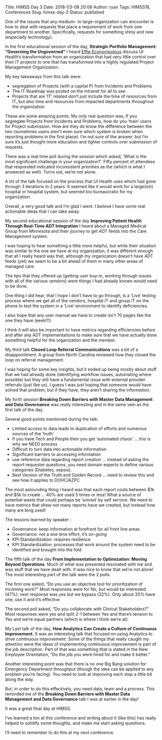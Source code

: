 Title: HIMSS Day 3
Date: 2018-03-08 20:08
Author: ryan
Tags: HIMSS18, Conferences
Slug: himss-day-3
Status: published

One of the issues that any medium- to large-organization can encounter is how to deal with requests that place a requirement of work from one department to another. Specifically, requests for something shiny and new (especially technology).

In the first educational session of the day, **Strategic Portfolio Management: “Governing the Ungoverned”** I heard [Effie Econompolous](https://www.linkedin.com/in/effie-economopoulos-94a23a6/ "Effie Economopoulos") discuss UI Health’s transformation from an organization that had very little control over their IT projects to one that has transformed into a highly regulated Project Management Organization.

My key takeaways from this talk were:

-   segregation of Projects (with a capital P) from Incidents and Problems
-   The IT Roadmap was posted on the intranet for all to see
-   Projects that are ‘IT’ related don’t just include the time of resources from IT, but also time and resources from impacted departments throughout the organization

These are some amazing points. My only real question was, If you segregate Projects from Incidents and Problems, how do you ‘train’ users for Project submission. How are they do know the difference between the two (sometimes users aren’t even sure which system is broken when reporting problems in the first place). I’m not sure of the answer, but I’m sure it’s just thought more education and tighter controls over submission of requests.

There was a real time poll during the session which asked, ‘What is the most significant challenge in your organization?’. Fifty percent of attendees that responded indicated inconsistent priorities as the (which is what I answered as well). Turns out, we’re not alone.

A lot of the talk focused on the process that UI Health uses which had gone through 3 iterations in 2 years. It seemed like it would work for a large(ish) hospital or hospital system, but seemed too bureaucratic for my organization.

Overall, a very good talk and I’m glad I went. I believe I have some real actionable ideas that I can take away.

My second educational session of the day **Improving Patient Health Through Real-Time ADT Integration** I heard about a Managed Medical Group from Minnesota and their journey to get ADT feeds into the Care Management system.

I was hoping to hear something a little more helpful, but while their situation was similar to the one we have at my organization, it was different enough that all I really heard was that, although my organization doesn’t have ADT feeds (yet) we seem to be a bit ahead of them in many other areas of managed care.

The tips that they offered up (getting user buy-in, working through issues with all of the various vendors) were things I had already known would need to be done.

One thing I did hear, that I hope I don’t have to go through, is a ‘Live’ testing process where we get all of the vendors, hospital IT and group IT on the phone to test the system in a ‘Live’ environment to identify deficiencies.

I also hope that any user manual we have to create isn’t 70 pages like the one they have (eeek!!!).

I think it will also be important to have metrics regarding efficiencies before and after any ADT implementations to make sure that we have actually done something helpful for the organization and the member.

My third talk **Closed Loop Referral Communications** was a bit of a disappointment. A group from North Carolina reviewed how they closed the loop on referral management.

I was hoping for some key insights, but it ended up being mostly about stuff that we had already done (identifying workflow issues, automating where possible) but they still have a fundamental issue with external provider referrals (just like us). I guess I was just hoping that someone would have solved that problem, but if they have, they aren’t sharing the information.

My forth session **Breaking Down Barriers with Master Data Management and Data Governance** was really interesting and in the same vein as the first talk of the day.

Several good points mentioned during the talk:

-   Limited access to data leads to duplication of efforts and numerous sources of the ‘truth’
-   If you have Tech and People then you get ‘automated chaos’ ... this is why we NEED process
-   Difficult to turn data into actionable information
-   Significant barriers to accessing information
-   use reference data regarding report creation ... instead of asking the report requester questions, you need domain experts to define various categories (Diabetes, sepsis).
-   Best Version of the Truth and Golden Record ... need to review this and see how it applies to DOHC/AZPC

The most astounding thing I heard was that each report costs between \$1k and \$5k to create ... 40% are used 5 times or less! What a source of potential waste that could perhaps be ‘solved’ by self service. We need to have metrics that show not many reports have we created, but instead how many are bing used!

The lessons learned by speaker :

-   Governance: keep information at forefront for all front line areas
-   Governance: not a one time effort, it’s on-going
-   KPI Standardization: requires resilience
-   KPI Standardization: processes that work around the system need to be identified and brought into the fold

The fifth talk of the day **From Implementation to Optimization: Moving Beyond Operations**. Much of what was presented resonated with me and was stuff that we have dealt with. It was nice to know that we’re not alone! The most interesting part of the talk were the 2 polls.

The first one asked, “Do you use an objective tool for prioritization of incoming work?” Most responses were for No, but would be interested (47%); next response was yes but we bypass (32%). Only about 20% have one, use it and it’s effective

The second poll asked, “Do you collaborate with Clinical Stakeholders?” Most responses were yes and split 2-1 between Yes and there’s tension to Yes and we’re equal partners (which is where I think we’re at).

My Last talk of the day, **How Analytics Can Create a Culture of Continuous Improvement**. It was an interesting talk that focused on using Analytics to drive continuous improvement. Some of the things that really caught my attention were the ideas of implementing continuous improvement is part of the job description. Part of that was something that is stated in the New Employee Orientation, “Do the job you were hired for and make it better.”

Another interesting point was that there is no one Big Bang solution for Emergency Department throughput (though the idea can be applied to any problem you’re facing). You need to look at improving each step a little bit along the way.

But, in order to do this effectively, you need data, team and a process. This reminded me of the **Breaking Down Barriers with Master Data Management and Data Governance** talk I was at earlier in the day!

It was a great final day at HIMSS.

I’ve learned a ton at this conference and writing about it (like this) has really helped to solidify some thoughts, and make me start asking questions.

I’ll need to remember to do this at my next conference.

